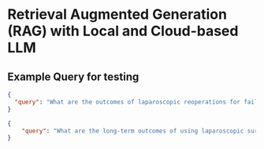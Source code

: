# Retrieval Augmented Generation (RAG) with Local and Cloud-based LLM

## Example Query for testing

```json
{
  "query": "What are the outcomes of laparoscopic reoperations for failed antireflux surgery?"
}
```

```json
{
    "query": "What are the long-term outcomes of using laparoscopic surgery for hiatal hernia repair?"
}
```